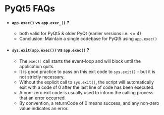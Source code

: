 # PyQt5 FAQs
* #### `app.exec()` vs `app.exec_()` ?
	- both valid for PyQt5 & older PyQt (earlier versions i.e. <= 4)
	- Conclusion: Maintain a single codebase for PyQt5 using `app.exec()`

* #### `sys.exit(app.exec())` vs `app.exec()` ?
	- The `exec()` call starts the event-loop and will block until the application quits.
	- It is good practice to pass on this exit code to `sys.exit()` - but it is not strictly necessary.
	- Without the explicit call to `sys.exit()`, the script will automatically exit with a code of 0 after the last line of code has been executed.
	- A non-zero exit code is usually used to inform the calling process that an error occurred.
	- By convention, a returnCode of 0 means success, and any non-zero value indicates an error.
